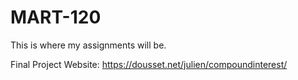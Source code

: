 # MART-120
This is where my assignments will be.

Final Project Website: https://dousset.net/julien/compoundinterest/
